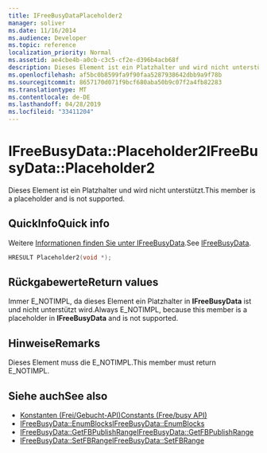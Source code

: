 ```yaml
---
title: IFreeBusyDataPlaceholder2
manager: soliver
ms.date: 11/16/2014
ms.audience: Developer
ms.topic: reference
localization_priority: Normal
ms.assetid: ae4cbe4b-a0cb-c3c5-cf2e-d396b4acb68f
description: Dieses Element ist ein Platzhalter und wird nicht unterstützt.
ms.openlocfilehash: af5bc0b8599fa9f90faa5287938642dbb9a9f78b
ms.sourcegitcommit: 8657170d071f9bcf680aba50b9c07f2a4fb82283
ms.translationtype: MT
ms.contentlocale: de-DE
ms.lasthandoff: 04/28/2019
ms.locfileid: "33411204"
---
```

# <a name="ifreebusydataplaceholder2"></a><span data-ttu-id="686e8-103">IFreeBusyData::Placeholder2</span><span class="sxs-lookup"><span data-stu-id="686e8-103">IFreeBusyData::Placeholder2</span></span>

<span data-ttu-id="686e8-104">Dieses Element ist ein Platzhalter und wird nicht unterstützt.</span><span class="sxs-lookup"><span data-stu-id="686e8-104">This member is a placeholder and is not supported.</span></span>
  
## <a name="quick-info"></a><span data-ttu-id="686e8-105">QuickInfo</span><span class="sxs-lookup"><span data-stu-id="686e8-105">Quick info</span></span>

<span data-ttu-id="686e8-106">Weitere [Informationen finden Sie unter IFreeBusyData](ifreebusydata.md).</span><span class="sxs-lookup"><span data-stu-id="686e8-106">See [IFreeBusyData](ifreebusydata.md).</span></span>
  
```cpp
HRESULT Placeholder2(void *);
```

## <a name="return-values"></a><span data-ttu-id="686e8-107">Rückgabewerte</span><span class="sxs-lookup"><span data-stu-id="686e8-107">Return values</span></span>

<span data-ttu-id="686e8-108">Immer E_NOTIMPL, da dieses Element ein Platzhalter in **IFreeBusyData** ist und nicht unterstützt wird.</span><span class="sxs-lookup"><span data-stu-id="686e8-108">Always E_NOTIMPL, because this member is a placeholder in **IFreeBusyData** and is not supported.</span></span> 
  
## <a name="remarks"></a><span data-ttu-id="686e8-109">Hinweise</span><span class="sxs-lookup"><span data-stu-id="686e8-109">Remarks</span></span>

<span data-ttu-id="686e8-110">Dieses Element muss die E_NOTIMPL.</span><span class="sxs-lookup"><span data-stu-id="686e8-110">This member must return E_NOTIMPL.</span></span>
  
## <a name="see-also"></a><span data-ttu-id="686e8-111">Siehe auch</span><span class="sxs-lookup"><span data-stu-id="686e8-111">See also</span></span>

- [<span data-ttu-id="686e8-112">Konstanten (Frei/Gebucht-API)</span><span class="sxs-lookup"><span data-stu-id="686e8-112">Constants (Free/busy API)</span></span>](constants-free-busy-api.md)
- [<span data-ttu-id="686e8-113">IFreeBusyData::EnumBlocks</span><span class="sxs-lookup"><span data-stu-id="686e8-113">IFreeBusyData::EnumBlocks</span></span>](ifreebusydata-enumblocks.md)
- [<span data-ttu-id="686e8-114">IFreeBusyData::GetFBPublishRange</span><span class="sxs-lookup"><span data-stu-id="686e8-114">IFreeBusyData::GetFBPublishRange</span></span>](ifreebusydata-getfbpublishrange.md)
- [<span data-ttu-id="686e8-115">IFreeBusyData::SetFBRange</span><span class="sxs-lookup"><span data-stu-id="686e8-115">IFreeBusyData::SetFBRange</span></span>](ifreebusydata-setfbrange.md)


